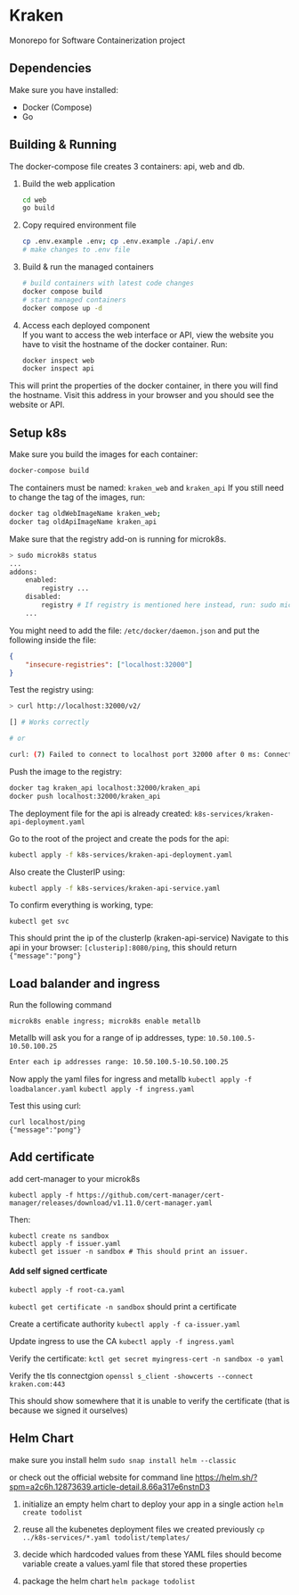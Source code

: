 # Kraken
Monorepo for Software Containerization project

## Dependencies
Make sure you have installed:
- Docker (Compose)
- Go

## Building & Running
The docker-compose file creates 3 containers: api, web and db.

1. Build the web application
    ```bash
    cd web
    go build
    ```

2. Copy required environment file
    ```bash
    cp .env.example .env; cp .env.example ./api/.env
    # make changes to .env file
    ```

3. Build & run the managed containers
    ```bash
    # build containers with latest code changes
    docker compose build
    # start managed containers
    docker compose up -d
    ```

4. Access each deployed component  
   If you want to access the web interface or API, view the website you have to visit the hostname of the docker container.
   Run:
    ```bash
    docker inspect web
    docker inspect api
    ```
This will print the properties of the docker container, in there you will find the hostname. Visit this address in your
browser and you should see the website or API.

## Setup k8s
Make sure you build the images for each container:
```bash
docker-compose build
```
The containers must be named: `kraken_web` and `kraken_api`
If you still need to change the tag of the images, run:
```bash
docker tag oldWebImageName kraken_web;
docker tag oldApiImageName kraken_api
```

Make sure that the registry add-on is running for microk8s.
```bash
> sudo microk8s status
...
addons:
    enabled:
        registry ...
    disabled:
        registry # If registry is mentioned here instead, run: sudo microk8s enable registry
    ...
```

You might need to add the file: `/etc/docker/daemon.json` and put the following inside the file:
```json
{
    "insecure-registries": ["localhost:32000"]
}
```
Test the registry using:
```bash
> curl http://localhost:32000/v2/

[] # Works correctly

# or

curl: (7) Failed to connect to localhost port 32000 after 0 ms: Connection refused # Does not work, check if registry is enabled!
```

Push the image to the registry:
```bash
docker tag kraken_api localhost:32000/kraken_api
docker push localhost:32000/kraken_api
```

The deployment file for the api is already created: `k8s-services/kraken-api-deployment.yaml`

Go to the root of the project and create the pods for the api:
```bash
kubectl apply -f k8s-services/kraken-api-deployment.yaml
```

Also create the ClusterIP using:
```bash
kubectl apply -f k8s-services/kraken-api-service.yaml
```

To confirm everything is working, type:
```
kubectl get svc
```
This should print the ip of the clusterIp (kraken-api-service)
Navigate to this api in your browser: `[clusterip]:8080/ping`, this should return `{"message":"pong"}`

## Load balander and ingress
Run the following command

`microk8s enable ingress; microk8s enable metallb`

Metallb will ask you for a range of ip addresses, type: `10.50.100.5-10.50.100.25`
```bash
Enter each ip addresses range: 10.50.100.5-10.50.100.25
```

Now apply the yaml files for ingress and metallb
`kubectl apply -f loadbalancer.yaml`
`kubectl apply -f ingress.yaml`

Test this using curl:
```
curl localhost/ping
{"message":"pong"}
```

## Add certificate
add cert-manager to your microk8s
```
kubectl apply -f https://github.com/cert-manager/cert-manager/releases/download/v1.11.0/cert-manager.yaml
```

Then:
```
kubectl create ns sandbox
kubectl apply -f issuer.yaml
kubectl get issuer -n sandbox # This should print an issuer.
```

#### Add self signed certficate
`kubectl apply -f root-ca.yaml`

`kubectl get certificate -n sandbox` should print a certificate

Create a certificate authority
`kubectl apply -f ca-issuer.yaml`

Update ingress to use the CA
`kubectl apply -f ingress.yaml`

Verify the certificate:
`kctl get secret myingress-cert -n sandbox -o yaml`

Verify the tls connectgion
`openssl s_client -showcerts --connect kraken.com:443`

This should show somewhere that it is unable to verify the certificate
(that is because we signed it ourselves)


## Helm Chart
make sure you install helm
```sudo snap install helm --classic```

or check out the official website for command line https://helm.sh/?spm=a2c6h.12873639.article-detail.8.66a317e6nstnD3


1. initialize an empty helm chart to deploy your app in a single action
    ```helm create todolist```

2. reuse all the kubenetes deployment files we created previously 
    ```cp ../k8s-services/*.yaml todolist/templates/```

3. decide which hardcoded values from these YAML files should become variable
   create a values.yaml file that stored these properties

4. package the helm chart
    ```helm package todolist```




